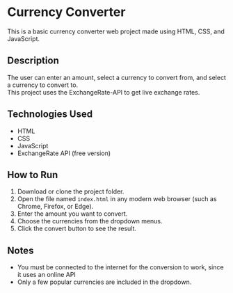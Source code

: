 # Currency Converter
This is a basic currency converter web project made using HTML, CSS, and JavaScript.

## Description
The user can enter an amount, select a currency to convert from, and select a currency to convert to.  
This project uses the ExchangeRate-API to get live exchange rates.

## Technologies Used

- HTML  
- CSS  
- JavaScript  
- ExchangeRate API (free version)
## How to Run
1. Download or clone the project folder.
2. Open the file named `index.html` in any modern web browser (such as Chrome, Firefox, or Edge).
3. Enter the amount you want to convert.
4. Choose the currencies from the dropdown menus.
5. Click the convert button to see the result.
## Notes
- You must be connected to the internet for the conversion to work, since it uses an online API
- Only a few popular currencies are included in the dropdown.

